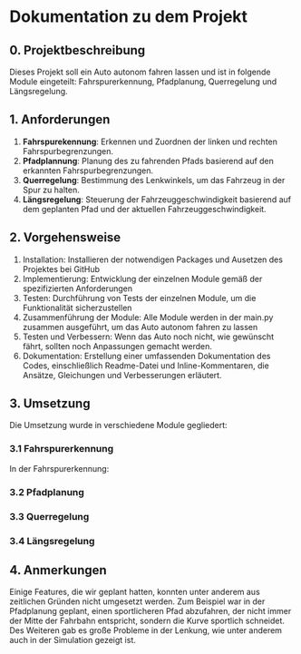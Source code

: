 # Dokumentation zu dem Projekt 


## 0. Projektbeschreibung
Dieses Projekt soll ein Auto autonom fahren lassen und ist in folgende 
Module eingeteilt:
Fahrspurerkennung, Pfadplanung, Querregelung und Längsregelung.

## 1. Anforderungen

1. **Fahrspurekennung**: Erkennen und Zuordnen der linken und rechten Fahrspurbegrenzungen.
2. **Pfadplannung**: Planung des zu fahrenden Pfads basierend auf den erkannten Fahrspurbegrenzungen.
3. **Querregelung**: Bestimmung des Lenkwinkels, um das Fahrzeug in der Spur zu halten.
4. **Längsregelung**: Steuerung der Fahrzeuggeschwindigkeit basierend auf dem geplanten Pfad und der aktuellen Fahrzeuggeschwindigkeit.

## 2. Vorgehensweise

1. Installation: Installieren der notwendigen Packages und Ausetzen des Projektes bei GitHub
2. Implementierung: Entwicklung der einzelnen Module gemäß der spezifizierten Anforderungen
3. Testen: Durchführung von Tests der einzelnen Module, um die Funktionalität sicherzustellen
4. Zusammenführung der Module: Alle Module werden in der main.py zusammen ausgeführt, um das Auto autonom fahren zu lassen
5. Testen und Verbessern: Wenn das Auto noch nicht, wie gewünscht fährt, sollten noch Anpassungen gemacht werden.
6. Dokumentation: Erstellung einer umfassenden Dokumentation des Codes, einschließlich Readme-Datei und Inline-Kommentaren, die Ansätze, Gleichungen und Verbesserungen erläutert.



## 3. Umsetzung

Die Umsetzung wurde in verschiedene Module gegliedert:

### 3.1 Fahrspurerkennung

In der Fahrspurerkennung: 

### 3.2 Pfadplanung

### 3.3 Querregelung

### 3.4 Längsregelung


## 4. Anmerkungen

Einige Features, die wir geplant hatten, konnten unter anderem aus zeitlichen Gründen nicht umgesetzt werden.
Zum Beispiel war in der Pfadplanung geplant, einen sportlicheren Pfad abzufahren, der nicht immer der Mitte der Fahrbahn entspricht,
sondern die Kurve sportlich schneidet. 
Des Weiteren gab es große Probleme in der Lenkung, wie unter anderem auch in der Simulation gezeigt ist.

